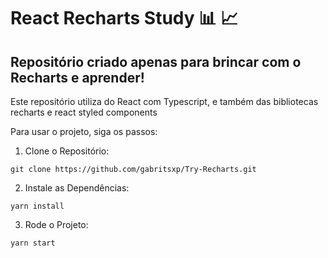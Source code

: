 # React Recharts Study :bar_chart: :chart_with_upwards_trend:

## Repositório criado apenas para brincar com o Recharts e aprender!

Este repositório utiliza do React com Typescript, e também das bibliotecas recharts e react styled components

Para usar o projeto, siga os passos:

1. Clone o Repositório:

`git clone https://github.com/gabritsxp/Try-Recharts.git`

2. Instale as Dependências:

`yarn install`

3. Rode o Projeto:

`yarn start`
